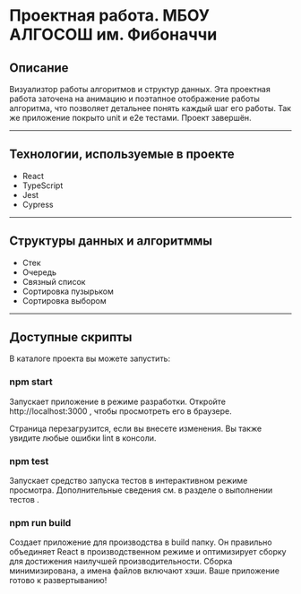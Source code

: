 # Проектная работа. МБОУ АЛГОСОШ им. Фибоначчи

## Описание
Визуализтор работы алгоритмов и структур данных. Эта проектная работа заточена на анимацию и поэтапное отображение работы алгоритма, что позволяет детальнее понять каждый шаг его работы. Так же приложение покрыто unit и e2e тестами. Проект завершён.
______
## Технологии, используемые в проекте
- React
- TypeScript
- Jest
- Cypress
_____
## Структуры данных и алгоритммы
- Стек
- Очередь
- Связный список
- Сортировка пузырьком
- Сортировка выбором
____
## Доступные скрипты
В каталоге проекта вы можете запустить:

### npm start
Запускает приложение в режиме разработки. Откройте http://localhost:3000 , чтобы просмотреть его в браузере.

Страница перезагрузится, если вы внесете изменения. Вы также увидите любые ошибки lint в консоли.

### npm test
Запускает средство запуска тестов в интерактивном режиме просмотра. Дополнительные сведения см. в разделе о выполнении тестов .

### npm run build
Создает приложение для производства в build папку. Он правильно объединяет React в производственном режиме и оптимизирует сборку для достижения наилучшей производительности. Сборка минимизирована, а имена файлов включают хэши. Ваше приложение готово к развертыванию!
